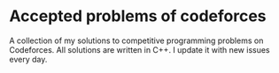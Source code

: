 # Accepted problems of codeforces

A collection of my solutions to competitive programming problems on Codeforces. All solutions are written in C++. I update it with new issues every day.
